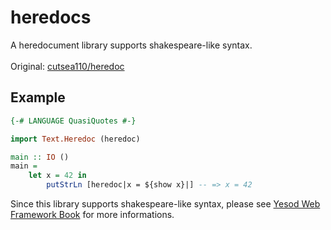 # heredocs
A heredocument library supports shakespeare-like syntax.
<br><br>
Original: [cutsea110/heredoc](https://github.com/cutsea110/heredoc)

## Example
```haskell
{-# LANGUAGE QuasiQuotes #-}

import Text.Heredoc (heredoc)

main :: IO ()
main =
    let x = 42 in
        putStrLn [heredoc|x = ${show x}|] -- => x = 42
```

Since this library supports shakespeare-like syntax, please see [Yesod Web Framework Book](https://www.yesodweb.com/book/shakespearean-templates) for more informations.
